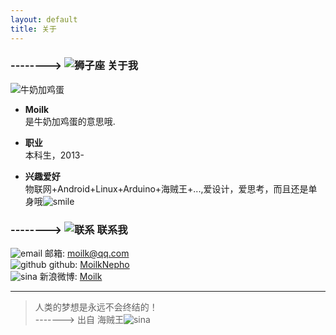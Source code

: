 ```yaml
---
layout: default
title: 关于
---
```

### --------> ![狮子座](http://duras.wang/img/myLogo/lion.png) 关于我  

  ![牛奶加鸡蛋](http://duras.wang/img/px256/milkegg.png)

* **Moilk**  
是牛奶加鸡蛋的意思哦.  

* **职业**  
本科生，2013-  

* **兴趣爱好**  
物联网+Android+Linux+Arduino+海贼王+...,爱设计，爱思考，而且还是单身哦![smile](http://duras.wang/img/px16/smile.png)  


### --------> ![联系](http://duras.wang/img/myLogo/contact.png) 联系我

![email](http://duras.wang/img/px16/email.png) 邮箱: moilk@qq.com  
![github](http://duras.wang/img/px16/github.png) github: [MoilkNepho](https://github.com/moilknepho)  
![sina](http://duras.wang/img/px16/sina.png) 新浪微博: [Moilk](http://weibo.com/moilk/)  

************************
> 人类的梦想是永远不会终结的！  
-------> 出自 海贼王![sina](http://duras.wang/img/px16/onepiece.png)